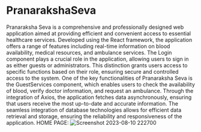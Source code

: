 # PranarakshaSeva
Pranaraksha Seva is a comprehensive and professionally designed web application aimed
at providing efficient and convenient access to essential healthcare services. Developed
using the React framework, the application offers a range of features including real-time
information on blood availability, medical resources, and ambulance services. The Login
component plays a crucial role in the application, allowing users to sign in as either guests
or administrators. This distinction grants users access to specific functions based on their
role, ensuring secure and controlled access to the system.
One of the key functionalities of Pranaraksha Seva is the GuestServices component, which
enables users to check the availability of blood, verify doctor information, and request an
ambulance. Through the integration of Axios, the application fetches data asynchronously,
ensuring that users receive the most up-to-date and accurate information. The seamless
integration of database technologies allows for efficient data retrieval and storage,
ensuring the reliability and responsiveness of the application.
HOME PAGE:
![Screenshot 2023-08-10 222700](https://github.com/Suryab02/PranarakshaSeva/assets/115476816/04815ea0-af42-45b4-bfb0-99e9486bc029)


